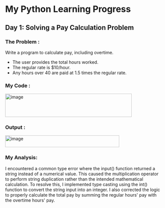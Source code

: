 
# My Python Learning Progress

## Day 1: Solving a Pay Calculation Problem

### The Problem :

Write a program to calculate pay, including overtime.
- The user provides the total hours worked.
- The regular rate is $10/hour.
- Any hours over 40 are paid at 1.5 times the regular rate.

### My Code :

<img width="407" height="75" alt="image" src="https://github.com/user-attachments/assets/02d2c486-a672-4192-aa9b-232176f47cc5" />


### Output :

<img width="367" height="38" alt="image" src="https://github.com/user-attachments/assets/99afa0a4-66aa-4b6e-b1b0-3ab110fc3333" />




### My Analysis:

I encountered a common type error where the input() function returned a string instead of a numerical value. This caused the multiplication operator to perform string duplication rather than the intended mathematical calculation.
To resolve this, I implemented type casting using the int() function to convert the string input into an integer. I also corrected the logic to properly calculate the total pay by summing the regular hours' pay with the overtime hours' pay.
